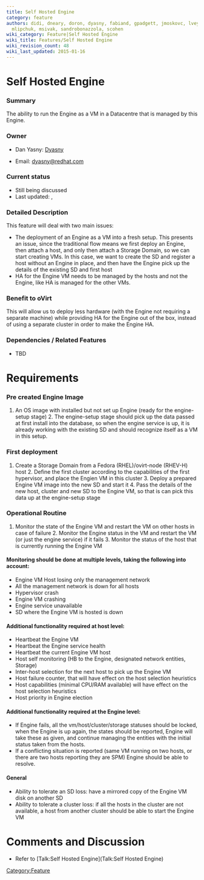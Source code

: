 ```yaml
---
title: Self Hosted Engine
category: feature
authors: didi, dneary, doron, dyasny, fabiand, gpadgett, jmoskovc, lveyde, mgoldboi,
  mlipchuk, msivak, sandrobonazzola, scohen
wiki_category: Feature|Self Hosted Engine
wiki_title: Features/Self Hosted Engine
wiki_revision_count: 48
wiki_last_updated: 2015-01-16
---
```


# Self Hosted Engine

### Summary

The ability to run the Engine as a VM in a Datacentre that is managed by this Engine.

### Owner

*   Dan Yasny: [ Dyasny](User:Dyasny)

<!-- -->

*   Email: <dyasny@redhat.com>

### Current status

*   Still being discussed
*   Last updated: ,

### Detailed Description

This feature will deal with two main issues:

*   The deployment of an Engine as a VM into a fresh setup. This presents an issue, since the traditional flow means we first deploy an Engine, then attach a host, and only then attach a Storage Domain, so we can start creating VMs. In this case, we want to create the SD and register a host without an Engine in place, and then have the Engine pick up the details of the existing SD and first host
*   HA for the Engine VM needs to be managed by the hosts and not the Engine, like HA is managed for the other VMs.

### Benefit to oVirt

This will allow us to deploy less hardware (with the Engine not requiring a separate machine) while providing HA for the Engine out of the box, instead of using a separate cluster in order to make the Engine HA.

### Dependencies / Related Features

*   TBD

# Requirements

### Pre created Engine Image

1. An OS image with installed but not set up Engine (ready for the engine-setup stage) 2. The engine-setup stage should pick up the data passed at first install into the database, so when the engine service is up, it is already working with the existing SD and should recognize itself as a VM in this setup.

### First deployment

1. Create a Storage Domain from a Fedora (RHEL)/ovirt-node (RHEV-H) host 2. Define the first cluster according to the capabilities of the first hypervisor, and place the Engien VM in this cluster 3. Deploy a prepared Engine VM image into the new SD and start it 4. Pass the details of the new host, cluster and new SD to the Engine VM, so that is can pick this data up at the engine-setup stage

### Operational Routine

1. Monitor the state of the Engine VM and restart the VM on other hosts in case of failure 2. Monitor the Engine status in the VM and restart the VM (or just the engine service) if it fails 3. Monitor the status of the host that is currently running the Engine VM

#### **Monitoring should be done at multiple levels, taking the following into account:**

*   Engine VM Host losing only the management network
*   All the management network is down for all hosts
*   Hypervisor crash
*   Engine VM crashing
*   Engine service unavailable
*   SD where the Engine VM is hosted is down

#### **Additional functionality required at host level:**

*   Heartbeat the Engine VM
*   Heartbeat the Engine service health
*   Heartbeat the current Engine VM host
*   Host self monitoring (HB to the Engine, designated network entities, Storage)
*   Inter-host selection for the next host to pick up the Engine VM
*   Host failure counter, that will have effect on the host selection heuristics
*   Host capabilities (minimal CPU/RAM available) will have effect on the host selection heuristics
*   Host priority in Engine election

#### **Additional functionality required at the Engine level:**

*   If Engine fails, all the vm/host/cluster/storage statuses should be locked, when the Engine is up again, the states should be reported, Engine will take these as given, and continue managing the entities with the initial status taken from the hosts.
*   If a conflicting situation is reported (same VM running on two hosts, or there are two hosts reporting they are SPM) Engine should be able to resolve.

#### **General**

*   Ability to tolerate an SD loss: have a mirrored copy of the Engine VM disk on another SD
*   Ability to tolerate a cluster loss: if all the hosts in the cluster are not available, a host from another cluster should be able to start the Engine VM

# Comments and Discussion

*   Refer to [Talk:Self Hosted Engine](Talk:Self Hosted Engine)

<Category:Feature>
